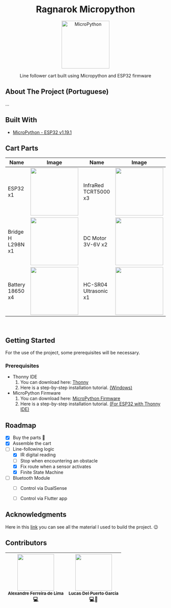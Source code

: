 <h1 align="center">
  Ragnarok Micropython
</h1>

<p align="center">
  <a href="#" target="blank">
    <img src="https://camo.githubusercontent.com/c8ea1110aab43014bb8d5f86c84f82881f9847f2ea92a6ca6c7e511d06d7339c/68747470733a2f2f662e636c6f75642e6769746875622e636f6d2f6173736574732f3733353030382f313834353232392f37373338666530612d373537392d313165332d383466342d3762313261613462323939622e706e67" width="150" alt="MicroPython" />
  </a>
</p>

<p align="center">
  Line follower cart built using Micropython and ESP32 firmware
</p>

## About The Project (Portuguese)
...


## Built With
- [MicroPython - ESP32 v1.19.1][micropython]

## Cart Parts
| Name | Image | Name | Image |
| --- | --- | --- | --- |
| ESP32 x1 | <img src="https://w7.pngwing.com/pngs/200/964/png-transparent-microcontroller-esp8266-nodemcu-esp32-wi-fi-wemos-d1-mini-electronics-internet-electronic-device-thumbnail.png" width="150"> | InfraRed TCRT5000 x3 | <img src="https://www.curtocircuito.com.br/pub/media/catalog/product/m/_/m_dulo_sensor_ptico_-_segue_faixa_-_tcrt5000_4.jpg" width="150"> |
| Bridge H L298N x1 | <img src="https://www.eletronicafaria.com.br/1339-thickbox_default/modulo-ponte-h-dupla-l298n-arduino.jpg" width="150"> | DC Motor 3V-6V x2 | <img src="https://http2.mlstatic.com/D_NQ_NP_825620-MLB49469570426_032022-O.webp" width="150"> |
| Battery 18650 x4 | <img src="https://m.media-amazon.com/images/I/51UawMqTuxL.jpg" width="150"> | HC-SR04 Ultrasonic x1 | <img src="https://http2.mlstatic.com/D_NQ_NP_836363-MLB31143102699_062019-W.jpg" width="150"> |

<br>

## Getting Started
For the use of the project, some prerequisites will be necessary.

### Prerequisites
* Thonny IDE
    1. You can download here: [Thonny][thonny_url]
    2. Here is a step-by-step installation tutorial. [(Windows)][thonny_tutorial_windows]
* MicroPython Firmware
    1. You can download here: [MicroPython Firmware][micropython_firmware_url]
    2. Here is a step-by-step installation tutorial. [(For ESP32 with Thonny IDE)][micropython_tutorial]


## Roadmap
- [x] Buy the parts 🙏
- [x] Assemble the cart
- [ ] Line-following logic
    - [x] IR digital reading
    - [ ] Stop when encountering an obstacle
    - [x] Fix route when a sensor activates
    - [x] Finite State Machine
- [ ] Bluetooth Module
    - [ ] Control via DualSense
    - [ ] Control via Flutter app


## Acknowledgments
Here in this [link][acknowledgments_url] you can see all the material I used to build the project. 😉


## Contributors
| [<div><img width=115 src="https://avatars.githubusercontent.com/u/54884313?v=4"><br><sub>Alexandre Ferreira de Lima</sub></div>][arekushi] <div title="Code">💻</div> | [<div><img width=115 src="https://avatars.githubusercontent.com/u/49599535?v=4"><br><sub>Lucas Del Puerto Garcia</sub></div>][dellgarcia] <div title="Code and Component assembly">💻🔧</div> |
| :---: | :---: |

<!-- [Build With] -->
[micropython]: https://micropython.org/download/esp32/

<!-- [Some links] -->
[thonny_url]: https://thonny.org/
[thonny_tutorial_windows]: https://www.youtube.com/watch?v=rI2Zl0ZJCzY

[micropython_firmware_url]: https://micropython.org/download/
[micropython_tutorial]: https://www.youtube.com/watch?v=EOa-qegjIBs

<!-- Acknowledgments-->
[acknowledgments_url]: https://arekushi.notion.site/Acknowledgments-6860cfac100948328b7fd09286b8c188

<!-- [Constributors] -->
[arekushi]: https://github.com/Arekushi
[dellgarcia]: https://github.com/DellGarcia
